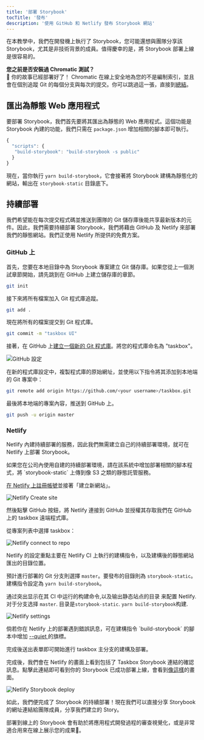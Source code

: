 ```yaml
---
title: '部署 Storybook'
tocTitle: '發布'
description: '使用 GitHub 和 Netlify 發布 Storybook 網站'
---
```


在本教學中，我們在開發機上執行了 Storybook，您可能還想與團隊分享該 Storybook，尤其是非技術背景的成員。值得慶幸的是，將 Storybook 部署上線是很容易的。

<div class="aside">
<strong>您之前是否安裝過 Chromatic 測試？</strong>
<br/>
🎉 你的故事已經部署好了！ Chromatic 在線上安全地為您的不是編制索引，並且會在個別追蹤 Git 的每個分支與每次的提交。你可以跳過這一張，直接到<a href="/react/zh-TW/conclusion">總結</a>。
</div>

## 匯出為靜態 Web 應用程式

要部署 Storybook，我們首先要將其匯出為靜態的 Web 應用程式。這個功能是 Storybook 內建的功能，我們只需在 `package.json` 增加相關的腳本即可執行。

```javascript
{
  "scripts": {
   "build-storybook": "build-storybook -s public"
  }
}
```

現在，當你執行 `yarn build-storybook`，它會接著將 Storybook 建構為靜態化的網站，輸出在 `storybook-static` 目錄底下。

## 持續部署

我們希望能在每次提交程式碼並推送到團隊的 Git 儲存庫後能共享最新版本的元件。因此，我們需要持續部署 Storybook，我們將藉由 GitHub 及 Netlify 來部署我們的靜態網站。我們正使用 Netlify 所提供的免費方案。

### GitHub 上

首先，您要在本地目錄中為 Storybook 專案建立 Git 儲存庫。如果您從上一個測試章節開始，請先跳到在 GitHub 上建立儲存庫的章節。

```bash
git init
```

接下來將所有檔案加入 Git 程式庫追蹤。

```bash
git add .
```

現在將所有的檔案提交到 Git 程式庫。

```bash
git commit -m "taskbox UI"
```

接著，在 GitHub 上[建立一個新的 Git 程式庫](https://github.com/new)。將您的程式庫命名為 "taskbox"。

![GitHub 設定](/intro-to-storybook/github-create-taskbox.png)

在新的程式庫設定中，複製程式庫的原始網址，並使用以下指令將其添加到本地端的 Git 專案中：

```bash
git remote add origin https://github.com/<your username>/taskbox.git
```

最後將本地端的專案內容，推送到 GitHub 上。

```bash
git push -u origin master
```

### Netlify

Netlify 內建持續部署的服務，因此我們無需建立自己的持續部署環境，就可在 Netlify 上部署 Storybook。

<div class="aside">
如果您在公司內使用自建的持續部署環境，請在該系統中增加部署相關的腳本程式，將 `storybook-static` 上傳到像 S3 之類的靜態託管服務。
</div>

[在 Netlify 上註冊帳號](https://app.netlify.com/start)並接著「建立新網站」。

![Netlify Create site](/intro-to-storybook/netlify-create-site.png)

然後點擊 GitHub 按鈕，將 Netlify 連接到 GitHub 並授權其存取我們在 GitHub 上的 taskbox 遠端程式庫。

從專案列表中選擇 taskbox：

![Netlify connect to repo](/intro-to-storybook/netlify-account-picker.png)

Netlify 的設定重點主要在 Netlify CI 上執行的建構指令，以及建構後的靜態網站匯出的目錄位置。

預計進行部署的 Git 分支則選擇 `master`。要發布的目錄則為 `storybook-static`。建構指令設定為 `yarn build-storybook`。

通过突出显示在其 CI 中运行的构建命令,以及输出静态站点的目录 来配置 Netlify. 对于分支选择 `master`. 目录是`storybook-static`. `yarn build-storybook`构建.

![Netlify settings](/intro-to-storybook/netlify-settings.png)

<div class="aside"><p>倘若你在 Netlify 上的部署遇到錯誤訊息，可在建構指令 `build-storybook` 的腳本中增加 <a href="https://storybook.js.org/docs/configurations/cli-options/#for-build-storybook">--quiet </a> 的旗標。</p></div>

完成後送出表單即可開始進行 taskbox 主分支的建構及部署。

完成後，我們會在 Netlify 的畫面上看到包括了 Taskbox Storybook 連結的確認訊息。點擊此連結即可看到你的 Storybook 已成功部署上線，會看到[像這樣](https://clever-banach-415c03.netlify.com/)的畫面。

![Netlify Storybook deploy](/intro-to-storybook/netlify-storybook-deploy.png)

如此，我們便完成了 Storybook 的持續部署！現在我們可以直接分享 Storybook 的網址連結給團隊成員，分享我們建立的 Story。

部署到線上的 Storybook 會有助於將應用程式開發過程的審查視覺化，或是非常適合用來在線上展示您的成果💅。
